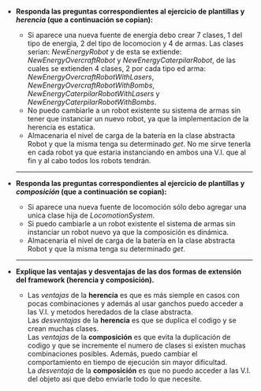 - **Responda las preguntas correspondientes al ejercicio de plantillas y _herencia_ (que a continuación se copian):**
  - Si aparece una nueva fuente de energia debo crear 7 clases, 1 del tipo de energia, 2 del tipo de locomocion y 4 de armas. Las clases serian: _NewEnergyRobot_ y de esta se extiende: _NewEnergyOvercraftRobot_ y _NewEnergyCaterpilarRobot_, de las cuales se extienden 4 clases, 2 por cada tipo ed arma: _NewEnergyOvercraftRobotWithLasers_, _NewEnergyOvercraftRobotWithBombs_, _NewEnergyCaterpilarRobotWithLasers_ y _NewEnergyCaterpilarRobotWithBombs_.
  - No puedo cambiarle a un robot existente su sistema de armas sin tener que instanciar un nuevo robot, ya que la implementacion de la herencia es estatica.
  - Almacenaria el nivel de carga de la batería en la clase abstracta Robot y que la misma tenga su determinado _get_. No me sirve tenerla en cada robot ya que estaria instanciando en ambos una V.I. que al fin y al cabo todos los robots tendrán.
  <hr />
- **Responda las preguntas correspondientes al ejercicio de plantillas y _composición_ (que a continuación se copian):**

  - Si aparece una nueva fuente de locomoción sólo debo agregar una unica clase hija de _LocomotionSystem_.
  - Si puedo cambiarle a un robot existente el sistema de armas sin instanciar un robot nuevo ya que la composición es dinámica.
  - Almacenaria el nivel de carga de la batería en la clase abstracta Robot y que la misma tenga su determinado _get_.
  <hr />

- **Explique las ventajas y desventajas de las dos formas de extensión del framework (herencia y composición).**
  - Las _ventajas_ de la **herencia** es que es más siemple en casos con pocas combinaciones y además al usar ganchos puedo acceder a las V.I. y metodos heredados de la clase abstracta. <br>
    Las _desventajas_ de la **herencia** es que se duplica el codigo y se crean muchas clases. <br>
    Las _ventajas_ de la **composición** es que evita la duplicación de codigo y que se incremente el numero de clases si existen muchas combinaciones posibles. Además, puedo cambiar el comportamiento en tiempo de ejecución sin mayor dificultad. <br>
    La _desventaja_ de la **composición** es que no puedo acceder a las V.I. del objeto asi que debo enviarle todo lo que necesite.
